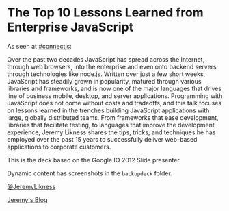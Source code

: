 # The Top 10 Lessons Learned from Enterprise JavaScript 

As seen at [#connectjs](http://connect-js.com/): 

Over the past two decades JavaScript has spread across the Internet, through web browsers, into the enterprise and even onto backend servers through technologies like node.js. Written over just a few short weeks, JavaScript has steadily grown in popularity, matured through various libraries and frameworks, and is now one of the major languages that drives line of business mobile, desktop, and server applications. Programming with JavaScript does not come without costs and tradeoffs, and this talk focuses on lessons learned in the trenches building JavaScript applications with large, globally distributed teams. From frameworks that ease development, libraries that facilitate testing, to languages that improve the development experience, Jeremy Likness shares the tips, tricks, and techniques he has employed over the past 15 years to successfully deliver web-based applications to corporate customers. 

This is the deck based on the Google IO 2012 Slide presenter.

Dynamic content has screenshots in the `backupdeck` folder.

[@JeremyLikness](https://twitter.com/jeremylikness) 

[Jeremy's Blog](http://csharperimage.jeremylikness.com) 
